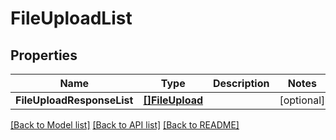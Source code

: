 # FileUploadList

## Properties

Name | Type | Description | Notes
------------ | ------------- | ------------- | -------------
**FileUploadResponseList** | [**[]FileUpload**](FileUpload.md) |  | [optional] 

[[Back to Model list]](../README.md#documentation-for-models) [[Back to API list]](../README.md#documentation-for-api-endpoints) [[Back to README]](../README.md)


